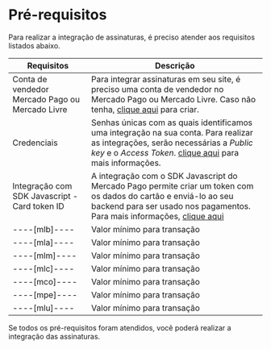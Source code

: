 # Pré-requisitos

Para realizar a integração de assinaturas, é preciso atender aos requisitos listados abaixo.

| Requisitos | Descrição |
|---|---|
| Conta de vendedor Mercado Pago ou Mercado Livre | Para integrar assinaturas em seu site, é preciso uma conta de vendedor no Mercado Pago ou Mercado Livre. Caso não tenha, [clique aqui](https://www.mercadopago[FAKER][URL][DOMAIN]/hub/registration/landing) para criar. | 
| Credenciais | Senhas únicas com as quais identificamos uma integração na sua conta. Para realizar as integrações, serão necessárias a _Public key_ e o _Access Token_. [clique aqui](https://www.mercadopago[FAKER][URL][DOMAIN]/developers/pt/guides/resources/credentials) para mais informações. |
| Integração com SDK Javascript - Card token ID | A integração com o SDK Javascript do Mercado Pago permite criar um token com os dados do cartão e enviá-lo ao seu backend para ser usado nos pagamentos. Para mais informações, [clique aqui](https://www.mercadopago[FAKER][URL][DOMAIN]/developers/pt/guides/sdks) |
----[mlb]----| Valor mínimo para transação | O valor mínimo permitido para criar uma assinatura é de R$1,00 e o máximo é de R$700,00 |------------
----[mla]----| Valor mínimo para transação | O valor mínimo permitido para criar uma assinatura é de $2,00 e o máximo é de $250.00,00 |------------
----[mlm]----| Valor mínimo para transação | O valor mínimo permitido para criar uma assinatura é de $100,00 e o máximo é de $200.00,00 |------------
----[mlc]----| Valor mínimo para transação | O valor mínimo permitido para criar uma assinatura é de $100,00 e o máximo é de $350.00,00 |------------
----[mco]----| Valor mínimo para transação | O valor mínimo permitido para criar uma assinatura é de $1.500,00 e o máximo é de $30.000.000 |------------
----[mpe]----| Valor mínimo para transação | O valor mínimo permitido para criar uma assinatura é de $2,00 e o máximo é de $1.500 |------------
----[mlu]----| Valor mínimo para transação | O valor mínimo permitido para criar uma assinatura é de $15,00 e o máximo é de $300.000 |------------

Se todos os pré-requisitos foram atendidos, você poderá realizar a integração das assinaturas.
